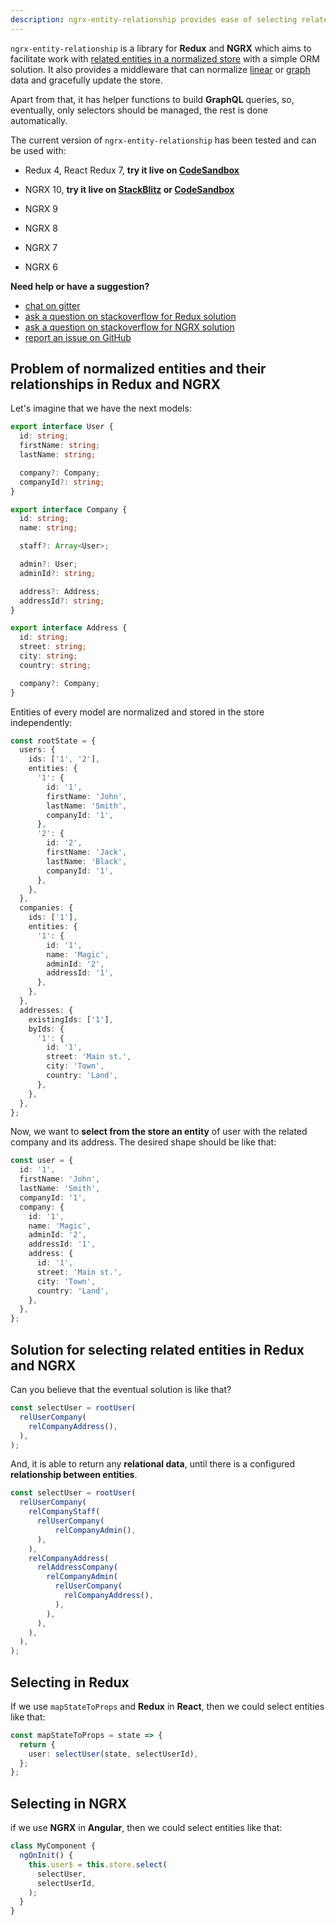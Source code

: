 ```yaml
---
description: ngrx-entity-relationship provides ease of selecting related entities in Redux and NGRX, supports normalization and helps to build GraphQL queries. 
---
```


`ngrx-entity-relationship` is a library for **Redux** and **NGRX**
which aims to facilitate work with [related entities in a normalized store](guide/quick.md) with a simple ORM solution.
It also provides a middleware that can normalize
[linear](normalization/linear.md)
or [graph](normalization/graph.md)
data and gracefully update the store.

Apart from that, it has helper functions to build **GraphQL** queries,
so, eventually, only selectors should be managed, the rest is done automatically.  

The current version of `ngrx-entity-relationship` has been tested and can be used with:

- Redux 4, React Redux 7, **try it live on [CodeSandbox](https://codesandbox.io/s/github/satanTime/ngrx-entity-relationship-react?file=/src/MyComponent.tsx)**

- NGRX 10, **try it live on [StackBlitz](https://stackblitz.com/github/satanTime/ngrx-entity-relationship-angular?file=src/app/app.component.ts)
  or [CodeSandbox](https://codesandbox.io/s/github/satanTime/ngrx-entity-relationship-angular?file=/src/app/app.component.ts)**
- NGRX 9
- NGRX 8
- NGRX 7
- NGRX 6

**Need help or have a suggestion?**

- [chat on gitter](https://gitter.im/ngrx-entity-relationship/community)
- [ask a question on stackoverflow for Redux solution](https://stackoverflow.com/questions/ask?tags=ngrx-entity-relationship%20ngrx%20angular)
- [ask a question on stackoverflow for NGRX solution](https://stackoverflow.com/questions/ask?tags=ngrx-entity-relationship%20redux%20reactjs)
- [report an issue on GitHub](https://github.com/satanTime/ngrx-entity-relationship/issues/new)

## Problem of normalized entities and their relationships in Redux and NGRX

Let's imagine that we have the next models:

```ts
export interface User {
  id: string;
  firstName: string;
  lastName: string;

  company?: Company;
  companyId?: string;
}

export interface Company {
  id: string;
  name: string;

  staff?: Array<User>;

  admin?: User;
  adminId?: string;

  address?: Address;
  addressId?: string;
}

export interface Address {
  id: string;
  street: string;
  city: string;
  country: string;

  company?: Company;
}
```

Entities of every model are normalized and stored in the store independently:

```ts
const rootState = {
  users: {
    ids: ['1', '2'],
    entities: {
      '1': {
        id: '1',
        firstName: 'John',
        lastName: 'Smith',
        companyId: '1',
      },
      '2': {
        id: '2',
        firstName: 'Jack',
        lastName: 'Black',
        companyId: '1',
      },
    },
  },
  companies: {
    ids: ['1'],
    entities: {
      '1': {
        id: '1',
        name: 'Magic',
        adminId: '2',
        addressId: '1',
      },
    },
  },
  addresses: {
    existingIds: ['1'],
    byIds: {
      '1': {
        id: '1',
        street: 'Main st.',
        city: 'Town',
        country: 'Land',
      },
    },
  },
};
```

Now, we want to **select from the store an entity** of user with the related company and its address.
The desired shape should be like that:

```ts
const user = {
  id: '1',
  firstName: 'John',
  lastName: 'Smith',
  companyId: '1',
  company: {
    id: '1',
    name: 'Magic',
    adminId: '2',
    addressId: '1',
    address: {
      id: '1',
      street: 'Main st.',
      city: 'Town',
      country: 'Land',
    },
  },
};
```

## Solution for selecting related entities in Redux and NGRX

Can you believe that the eventual solution is like that?

```ts
const selectUser = rootUser(
  relUserCompany(
    relCompanyAddress(),
  ),
);
```

And, it is able to return any **relational data**, until there is a configured **relationship between entities**.

```ts
const selectUser = rootUser(
  relUserCompany(
    relCompanyStaff(
      relUserCompany(
          relCompanyAdmin(),
      ),
    ),
    relCompanyAddress(
      relAddressCompany(
        relCompanyAdmin(
          relUserCompany(
            relCompanyAddress(),
          ),
        ),
      ),
    ),
  ),
);
```

## Selecting in Redux

If we use `mapStateToProps` and **Redux** in **React**, then we could select entities like that:

```ts
const mapStateToProps = state => {
  return {
    user: selectUser(state, selectUserId),
  };
};
```

## Selecting in NGRX

if we use **NGRX** in **Angular**, then we could select entities like that:

```ts
class MyComponent {
  ngOnInit() {
    this.user$ = this.store.select(
      selectUser,
      selectUserId,
    );
  }
}
```

